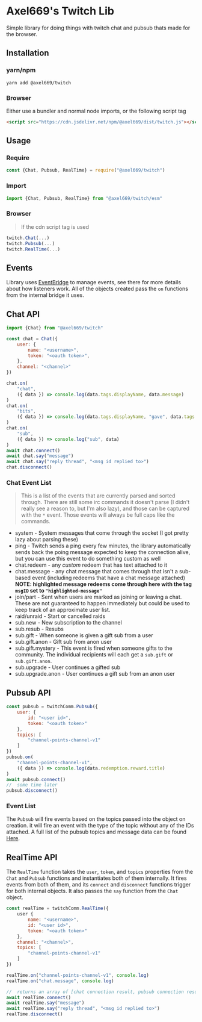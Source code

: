 # Axel669's Twitch Lib

Simple library for doing things with twitch chat and pubsub thats made for the
browser.

## Installation

### yarn/npm
```
yarn add @axel669/twitch
```

### Browser
Either use a bundler and normal node imports, or the following script tag
```html
<script src="https://cdn.jsdelivr.net/npm/@axel669/dist/twitch.js"></script>
```

## Usage

### Require
```js
const {Chat, Pubsub, RealTime} = require("@axel669/twitch")
```

### Import
```js
import {Chat, Pubsub, RealTime} from "@axel669/twitch/esm"
```

### Browser
> If the cdn script tag is used
```js
twitch.Chat(...)
twitch.Pubsub(...)
twitch.RealTime(...)
```

## Events
Library uses [EventBridge](https://github.com/axel669/event-bridge) to
manage events, see there for more details about how listeners work. All of the
objects created pass the `on` functions from the internal bridge it uses.

## Chat API
```js
import {Chat} from "@axel669/twitch"

const chat = Chat({
    user: {
        name: "<username>",
        token: "<oauth token>",
    },
    channel: "<channel>"
})

chat.on(
    "chat",
    ({ data }) => console.log(data.tags.displayName, data.message)
)
chat.on(
    "bits",
    ({ data }) => console.log(data.tags.displayName, "gave", data.tags.bits)
)
chat.on(
    "sub",
    ({ data }) => console.log("sub", data)
)
await chat.connect()
await chat.say("message")
await chat.say("reply thread", "<msg id replied to>")
chat.disconnect()
```

### Chat Event List
> This is a list of the events that are currently parsed and sorted through.
> There are still some irc commands it doesn't parse (I didn't really see a
> reason to, but I'm also lazy), and those can be captured with the `*` event.
> Those events will always be full caps like the commands.
- system - System messages that come through the socket (I got pretty lazy about
    parsing these)
- ping - Twitch sends a ping every few minutes, the library automatically sends
    back the poing message expected to keep the connection alive, but you can
    use this event to do something custom as well
- chat.redeem - any *custom* redeem that has text attached to it
- chat.message - any chat message that comes through that isn't a sub-based
    event (including redeems that have a chat message attached)
    **NOTE: highlighted message redeems come through here with the tag
    `msgID` set to `"highlighted-message"`**
- join/part - Sent when users are marked as joining or leaving a chat. These
    are not guaranteed to happen immediately but could be used to keep track of
    an approximate user list.
- raid/unraid - Start or cancelled raids
- sub.new - New subscription to the channel
- sub.resub - Resubs
- sub.gift - When someone is given a gift sub from a user
- sub.gift.anon - Gift sub from anon user
- sub.gift.mystery - This event is fired when someone gifts to the community.
    The individual recipients will each get a `sub.gift` or `sub.gift.anon`.
- sub.upgrade - User continues a gifted sub
- sub.upgrade.anon - User continues a gift sub from an anon user

## Pubsub API
```js
const pubsub = twitchComm.Pubsub({
    user: {
        id: "<user id>",
        token: "<oauth token>"
    },
    topics: [
        "channel-points-channel-v1"
    ]
})
pubsub.on(
    "channel-points-channel-v1",
    ({ data }) => console.log(data.redemption.reward.title)
)
await pubsub.connect()
//  some time later
pubsub.disconnect()
```

### Event List
The `Pubsub` will fire events based on the topics passed into the object on
creation. it will fire an event with the type of the topic without any of the
IDs attached. A full list of the pubsub topics and message data can be found
[Here](https://dev.twitch.tv/docs/pubsub).

## RealTime API
The `RealTime` function takes the `user`, `token`, and `topics` properties
from the `Chat` and `Pubsub` functions and instantiates both of them internally.
It fires events from both of them, and its `connect` and `disconnect`
functions trigger for both internal objects. It also passes the `say` function
from the `Chat` object.
```js
const realTime = twitchComm.RealTime({
    user {
        name: "<username>",
        id: "<user id>",
        token: "<oauth token>"
    },
    channel: "<channel>",
    topics: [
        "channel-points-channel-v1"
    ]
})

realTime.on("channel-points-channel-v1", console.log)
realTime.on("chat.message", console.log)

//  returns an array of [chat connection result, pubsub connection result]
await realTime.connect()
await realTime.say("message")
await realTime.say("reply thread", "<msg id replied to>")
realTime.disconnect()
```
